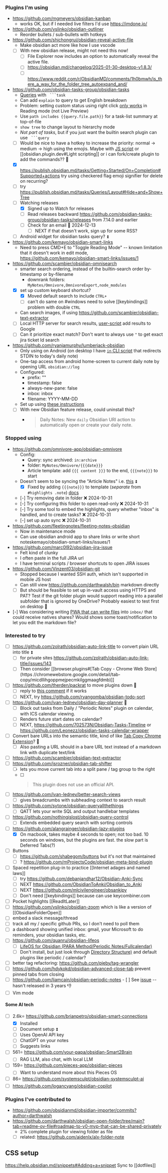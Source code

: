 ### Plugins I'm using
- https://github.com/mgmeyers/obsidian-kanban
	- works OK, but if I needed live filters I'd use https://imdone.io/
- https://github.com/vslinko/obsidian-outliner
    - Reorder bullets / sub-bullets with hotkeys
- https://github.com/shichongrui/obsidian-reveal-active-file
    - Make obsidian act more like how I use vscode
    - [ ] With new obsidian release, might not need this now!
	    - [ ] File Explorer now includes an option to automatically reveal the active file.
	    - [ ] https://obsidian.md/changelog/2025-01-30-desktop-v1.8.3/
	    - [ ] https://www.reddit.com/r/ObsidianMD/comments/1h0bmwh/is_there_a_way_for_the_folder_tree_autoexpand_and/
- https://github.com/obsidian-tasks-group/obsidian-tasks
    - [Queries](https://publish.obsidian.md/tasks/Queries/About+Queries) with ```` ```task````
    - Can add `explain` to query to get English breakdown
    - Problem: setting custom status using right click [only works](https://publish.obsidian.md/tasks/Editing/Toggling+and+Editing+Statuses#'Change+task+status'+context+menu) in Reading mode (not Live Preview)
    - Use `path includes {{query.file.path}}` for a task-list summary at top-of-file
    - `show tree` to change layout to hierarchy mode
    - *Not part of tasks*, but if you just want the builtin search plugin can use ```` ```query````
    - [ ] Would be nice to have a hotkey to increase the priority: normal -> medium -> high using the emojis. Maybe with [JS script](https://github.com/eoureo/obsidian-runjs) or [[obsidian.plugin.dev#Light scripting]] or i can fork/create plugin to add the commands?? 🔼 
    - [x] https://publish.obsidian.md/tasks/Getting+Started/On+Completion#Supported+actions try using checkered flag emoji signifier for delete on recurring?
	- [ ] try https://publish.obsidian.md/tasks/Queries/Layout#Hide+and+Show+Tree
    - [ ] Watching releases
		- [x] Signed up to Watch for releases
		- [ ] Read releases backward https://github.com/obsidian-tasks-group/obsidian-tasks/releases from 7.14.0 and earlier
		- [ ] Check for an email 🛫 2024-12-13 
		    - [ ] NEXT if that doesn't work, sign up for some RSS?
	- [ ] Android widget for obsidian tasks query? ⏫ 
- https://github.com/kemayo/obsidian-smart-links
    - Need to press CMD+E to "Toggle Reading Mode" -- known limitation that it doesn't work in edit mode,  https://github.com/kemayo/obsidian-smart-links/issues/1
- https://github.com/scambier/obsidian-omnisearch
    - smarter search ordering, instead of the builtin-search order by-timestamp or by-filename
        - downrank folders: `MyNotes/Omnivore,OmnivoreExport,node_modules`
    - [x] set up custom keyboard shortcut?
        - [x] Moved default search to include `CTRL+`
        - [ ] can't do same on #windows need to solve [[keybindings]] problem with double `CTRL` 
    - Can search images, if using https://github.com/scambier/obsidian-text-extractor
    - [ ] Local HTTP server for search results, [user-script](https://publish.obsidian.md/omnisearch/Inject+Omnisearch+results+into+your+search+engine) add results to Google
    - [ ] Can it prioritize exact match? Don't want to always use `"` to get exact jira ticket Id search
- https://github.com/ryanjamurphy/lumberjack-obsidian
    - Only using on Android (on desktop I have [`in` CLI script](../in.ps1) that redirects STDIN to today's daily note)
    - One-tap access from android home-screen to current daily note by opening URL `obsidian://log`
    - Configured:
        - prefix: ""
        - timestamp: false
        - always-new-pane: false
        - inbox: inbox
        - filename: YYYY-MM-DD
	- Set up using [these instructions](https://github.com/ryanjamurphy/lumberjack-obsidian/pull/17/files)
	- [ ] With new Obsidian feature release, could uninstall this?
		- >Daily Notes: New `daily` Obsidian URI action to automatically open or create your daily note.
### Stopped using
- https://github.com/omnivore-app/obsidian-omnivore
    - Config: 
        - Query: sync archived: `in:archive`
        - folder: `MyNotes/Omnivore/{{{date}}}`
        - Article template: add `{{{ content }}}` to the end, `{{{note}}}` to start
    - Doesn't seem to be syncing the "Article Notes" i.e. [this](https://omnivore.app/me/mkdocs-linkcheck-py-pi-19230563b36) ⏫
        - [x] Fixed by adding `{{{note}}}` to template (*separate* from `#highlights .note`) [docs](https://docs.omnivore.app/integrations/obsidian.html#sync-all-the-items-into-a-single-note)
    - [-] Try removing date in folder ❌ 2024-10-31
    - [-] Try configuring this folder to open read-only ❌ 2024-10-31
    - [-] Try some tool to embed the highlights, query whether "inbox" is handled, and to create tasks? ❌ 2024-10-31
    - [-] set up auto sync ❌ 2024-10-31
- https://github.com/fleetingnotes/fleeting-notes-obsidian
    - Now in maintenance mode
    - Can use obsidian android app to share links or write short noteskemayo/obsidian-smart-links/issues/1
- https://github.com/marc0l92/obsidian-jira-issue
    - Felt kind of clunky
    - I often paste in the full JIRA url
    - I have terminal scripts / browser shortcuts to open JIRA issues
- https://github.com/Vinzent03/obsidian-git
	- Stopped because I wanted SSH auth, which isn't supported in mobile JS host
	- Can still view https://github.com/darthwalsh/bin markdown directly
	- [ ] But should be feasible to set up in-vault access using HTTPS and PAT? Test if the git folder plugin would support reading into a parallel subfolder that is ignored by OneDrive? Probably easiest to test first on desktop 🔼 
- [-] Was considering writing [PWA that can write files](https://whatpwacando.today/file-system/) into `inbox/` that could receive natives shares? Would shows some toast/notification to let you edit the markdown file?

### Interested to try
- [ ] https://github.com/zolrath/obsidian-auto-link-title to convert plain URL into title ⏫ 
	- [ ] for private sites https://github.com/zolrath/obsidian-auto-link-title/issues/143
	- [ ] Then consider [[browser.plugins#[Tab Copy - Chrome Web Store](https //chromewebstore.google.com/detail/tab-copy/micdllihgoppmejpecmkilggmaagfdmb)]]
- [ ] https://github.com/therden/packrat to move plugins down 🔼 
	- [ ] reply to [this comment](https://www.reddit.com/r/ObsidianMD/comments/19aed04/comment/lnkpnmm/) if it works
	- [ ] NEXT, try https://github.com/ryangomba/obsidian-todo-sort
- [ ] https://github.com/ivan-lednev/obsidian-day-planner 🔼 
	- [ ] Block out tasks from Daily / "Periodic Notes" plugin on calendar, with ICS calendar viewing.
	- [ ] Renders future start dates on calendar?
	- [ ] NEXT, https://github.com/702573N/Obsidian-Tasks-Timeline or https://github.com/Leonezz/obsidian-tasks-calendar-wrapper
- [ ] Convert bare URLs into the semantic title, kind of like [Tab Copy Chrome Extension](https://chromewebstore.google.com/detail/tab-copy/micdllihgoppmejpecmkilggmaagfdmb)? 🔼 
	- [ ] Also pasting a URL should in a bare URL text instead of a markdown link with duplicate text/link
- [ ] https://github.com/scambier/obsidian-text-extractor
- [ ] https://github.com/jsrozner/obsidian-tab-shifter
	- [ ] lets you move current tab into a split pane / tag group to the right
	- [ ] >This plugin does not use an official API.
- [ ] https://github.com/ivan-lednev/better-search-views
	- [ ] gives breadcrumbs with subheading context to search result
- [ ] https://github.com/sytone/obsidian-queryallthethings
	- [ ] QATT lets your write SQL and output handlebar templates
- [ ] https://github.com/nothingislost/obsidian-query-control
    - [ ] Extends embedded query search with sorting controls
- [ ] https://github.com/alangrainger/obsidian-lazy-plugins
	- [x] On macbook, takes maybe 4 seconds to open; not too bad. 10 seconds on windows, but the plugins are fast. the slow part is Deferred Tabs(?)
- [ ] Buttons
	- [ ] https://github.com/shabegom/buttons but it's not that maintained
	- [ ] ? https://github.com/mProjectsCode/obsidian-meta-bind-plugin
- [ ] Spaced repetition plug-in to practice [[Internet adages and named laws]]
	- [ ] try https://github.com/debanjandhar12/Obsidian-Anki-Sync
	- [ ] NEXT https://github.com/ObsidianToAnki/Obsidian_to_Anki
	- [ ] NEXT https://github.com/mlcivilengineer/obsankipy
  - [ ] Don't need [[keybindings]] because can use keycombiner.com
- [ ] Pocket highlights [[ReadItLater]]
- [ ] https://github.com/vslinko/obsidian-zoom which is like a version of [[ObsidianFolderOpen]]
- [ ] embed a slack message/thread
- [ ] track all my / specific github PRs, so I don't need to poll them
- [ ] a dashboard showing unified inbox: gmail, your Microsoft to do reminders, your obsidian tasks, etc.
- [ ] https://github.com/quanru/obsidian-lifeos
	- [ ] [LifeOS for Obsidian (PARA Method/Periodic Notes/Fullcalendar)](https://lifeos.vip/) 
	- [ ] Don't install, but just look through [Directory Structure)](https://lifeos.vip/guide/quick-start/directory-structure.html) and default plugins like periodic / calendar?
- [ ] better tag refactoring: https://github.com/pjeby/tag-wrangler
- [ ] https://github.com/hdykokd/obsidian-advanced-close-tab prevent pinned tabs from closing
- [ ] https://github.com/liamcain/obsidian-periodic-notes
		- [ ] See [issue](https://github.com/liamcain/obsidian-periodic-notes/issues/249) -- hasn't released in 3 years 👎
- [ ] Vim mode
#### Some AI tech
- [ ] 2.6k⭐️ https://github.com/brianpetro/obsidian-smart-connections
    - [x] Installed
    - [ ] Document setup ⏫ 
    - [ ] Uses OpenAI API key
    - [ ] ChatGPT on your notes
    - [ ] Suggests links
- [ ] 561⭐️ https://github.com/your-papa/obsidian-Smart2Brain
    - [ ] RAG LLM, also chat, with local LLM
- [ ] 159⭐️ https://github.com/pieces-app/obsidian-pieces
    - [ ] Want to understand more about this Pieces OS
- [ ] 86⭐️ https://github.com/systemsculpt/obsidian-systemsculpt-ai
- [ ] https://github.com/logancyang/obsidian-copilot

### Plugins I've contributed to
- https://github.com/obsidianmd/obsidian-importer/commits?author=darthwalsh
- https://github.com/darthwalsh/obsidian-open-folder/tree/main?tab=readme-ov-file#roadmap-to-v0-mvp-that-can-be-shared-privately
	- 2% complete plugin for viewing folder as file
	- [ ] related: https://github.com/aidenlx/alx-folder-note

## CSS setup
https://help.obsidian.md/snippets#Adding+a+snippet
Sync to [[dotfiles]]
